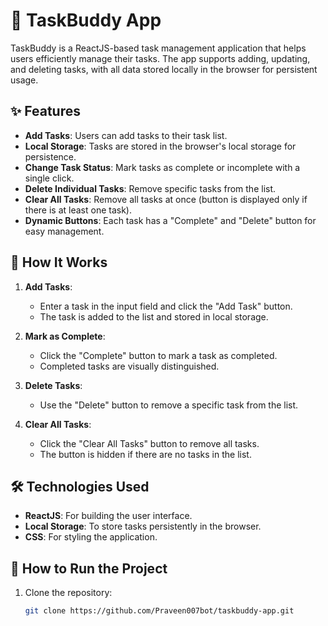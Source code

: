 # 🌟 TaskBuddy App

TaskBuddy is a ReactJS-based task management application that helps users efficiently manage their tasks. The app supports adding, updating, and deleting tasks, with all data stored locally in the browser for persistent usage.

## ✨ Features

- **Add Tasks**: Users can add tasks to their task list.
- **Local Storage**: Tasks are stored in the browser's local storage for persistence.
- **Change Task Status**: Mark tasks as complete or incomplete with a single click.
- **Delete Individual Tasks**: Remove specific tasks from the list.
- **Clear All Tasks**: Remove all tasks at once (button is displayed only if there is at least one task).
- **Dynamic Buttons**: Each task has a "Complete" and "Delete" button for easy management.

## 🔧 How It Works

1. **Add Tasks**:
   - Enter a task in the input field and click the "Add Task" button.
   - The task is added to the list and stored in local storage.

2. **Mark as Complete**:
   - Click the "Complete" button to mark a task as completed.
   - Completed tasks are visually distinguished.

3. **Delete Tasks**:
   - Use the "Delete" button to remove a specific task from the list.

4. **Clear All Tasks**:
   - Click the "Clear All Tasks" button to remove all tasks.
   - The button is hidden if there are no tasks in the list.

## 🛠️ Technologies Used

- **ReactJS**: For building the user interface.
- **Local Storage**: To store tasks persistently in the browser.
- **CSS**: For styling the application.

## 🚀 How to Run the Project

1. Clone the repository:
   ```bash
   git clone https://github.com/Praveen007bot/taskbuddy-app.git
